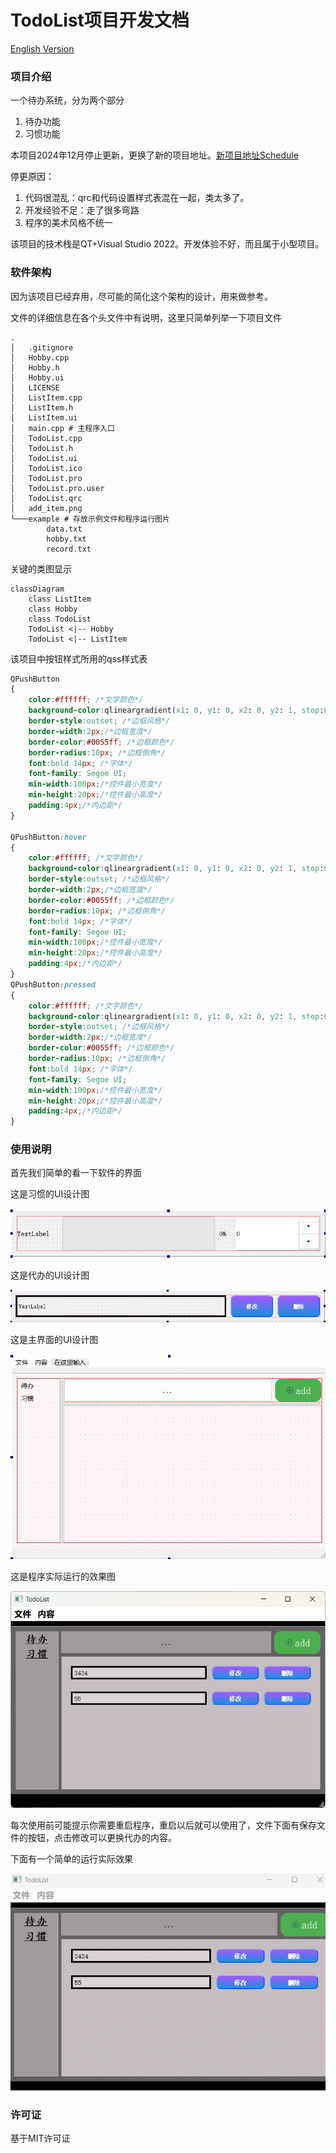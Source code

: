 # TodoList项目开发文档
[English Version](README_en.md)
### 项目介绍

一个待办系统，分为两个部分

1. 待办功能
2. 习惯功能

本项目2024年12月停止更新，更换了新的项目地址。[新项目地址Schedule](https://github.com/doctordragon666/Schedule)

停更原因：
1. 代码很混乱：qrc和代码设置样式表混在一起，类太多了。
2. 开发经验不足：走了很多弯路
3. 程序的美术风格不统一

该项目的技术栈是QT+Visual Studio 2022。开发体验不好，而且属于小型项目。
### 软件架构

因为该项目已经弃用，尽可能的简化这个架构的设计，用来做参考。

文件的详细信息在各个头文件中有说明，这里只简单列举一下项目文件

```shell
.
│   .gitignore
│   Hobby.cpp
│   Hobby.h
│   Hobby.ui
│   LICENSE
│   ListItem.cpp
│   ListItem.h
│   ListItem.ui
│   main.cpp # 主程序入口
│   TodoList.cpp
│   TodoList.h
│   TodoList.ui 
│   TodoList.ico
│   TodoList.pro
│   TodoList.pro.user
│   TodoList.qrc
│   add_item.png
└───example # 存放示例文件和程序运行图片
        data.txt
        hobby.txt
        record.txt
```
关键的类图显示
```mermaid
classDiagram
    class ListItem
    class Hobby
    class TodoList
    TodoList <|-- Hobby
    TodoList <|-- ListItem
```

该项目中按钮样式所用的qss样式表
```css
QPushButton
{
    color:#ffffff; /*文字颜色*/
    background-color:qlineargradient(x1: 0, y1: 0, x2: 0, y2: 1, stop:0 #aa55ff, stop: 1 #1296db);/*背景色*/
    border-style:outset; /*边框风格*/
    border-width:2px;/*边框宽度*/
    border-color:#0055ff; /*边框颜色*/
    border-radius:10px; /*边框倒角*/
    font:bold 14px; /*字体*/
    font-family: Segoe UI;
    min-width:100px;/*控件最小宽度*/
    min-height:20px;/*控件最小高度*/
    padding:4px;/*内边距*/
}
 
QPushButton:hover
{
    color:#ffffff; /*文字颜色*/
    background-color:qlineargradient(x1: 0, y1: 0, x2: 0, y2: 1, stop:0 #ff55ff, stop: 1 #1296db);/*背景色*/
    border-style:outset; /*边框风格*/
    border-width:2px;/*边框宽度*/
    border-color:#0055ff; /*边框颜色*/
    border-radius:10px; /*边框倒角*/
    font:bold 14px; /*字体*/
    font-family: Segoe UI;
    min-width:100px;/*控件最小宽度*/
    min-height:20px;/*控件最小高度*/
    padding:4px;/*内边距*/
}
QPushButton:pressed
{
    color:#ffffff; /*文字颜色*/
    background-color:qlineargradient(x1: 0, y1: 0, x2: 0, y2: 1, stop:0 #ff55ff, stop: 1 #aa00ff);/*背景色*/
    border-style:outset; /*边框风格*/
    border-width:2px;/*边框宽度*/
    border-color:#0055ff; /*边框颜色*/
    border-radius:10px; /*边框倒角*/
    font:bold 14px; /*字体*/
    font-family: Segoe UI;
    min-width:100px;/*控件最小宽度*/
    min-height:20px;/*控件最小高度*/
    padding:4px;/*内边距*/
}
```

### 使用说明

首先我们简单的看一下软件的界面

这是习惯的UI设计图

![](/example/HobbyUI.png)

这是代办的UI设计图

![](/example/ListItemUI.png)

这是主界面的UI设计图

![](/example/TodoListUI.png)

这是程序实际运行的效果图

![](/example/runexample.png)

每次使用前可能提示你需要重启程序，重启以后就可以使用了，文件下面有保存文件的按钮，点击修改可以更换代办的内容。

下面有一个简单的运行实际效果

![runeffect](/example/res.gif)

### 许可证

基于MIT许可证
